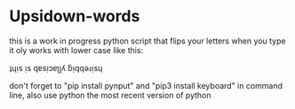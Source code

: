 # Upsidown-words

this is a work in progress python script that flips your letters when you type
it oly works with lower case like this:

ʇɥᴉs ᴉs qɐsᴉɔɐʅʅʎ ƃᴉqqǝɹᴉsɥ

don't forget to "pip install pynput"
and "pip3 install keyboard" in command line, also use python the most recent version of python
